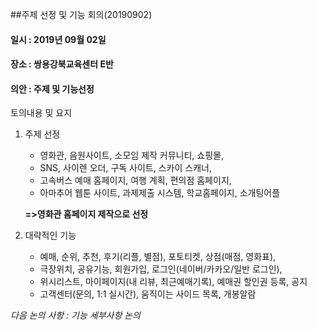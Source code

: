 ##주제 선정 및 기능 회의(20190902)

#### 일시 : 2019년 09월 02일
#### 장소 : 쌍용강북교육센터 E반
#### 의안 : 주제 및 기능선정

토의내용 및 요지
1. 주제 선정
   * 영화관, 음원사이트, 소모임 제작 커뮤니티, 쇼핑몰, 
   * SNS, 사이렌 오더, 구독 사이트, 스카이 스캐너,
   * 고속버스 예매 홈페이지, 여행 계획, 편의점 홈페이지,
   * 아마추어 웹툰 사이트, 과제제출 시스템, 학교홈페이지, 소개팅어플
   
   **=>영화관 홈페이지 제작으로 선정**

2. 대략적인 기능
   * 예매, 순위, 추천, 후기(리플, 별점), 포토티켓, 상점(매점, 영화표), 
   * 극장위치, 공유기능, 회원가입, 로그인(네이버/카카오/일반 로그인), 
   * 위시리스트, 마이페이지(내 리뷰, 최근예매기록), 예매권 할인권 등록, 공지
   * 고객센터(문의, 1:1 실시간), 움직이는 사이드 목록, 개봉알람

*다음 논의 사항 : 기능 세부사항 논의*
